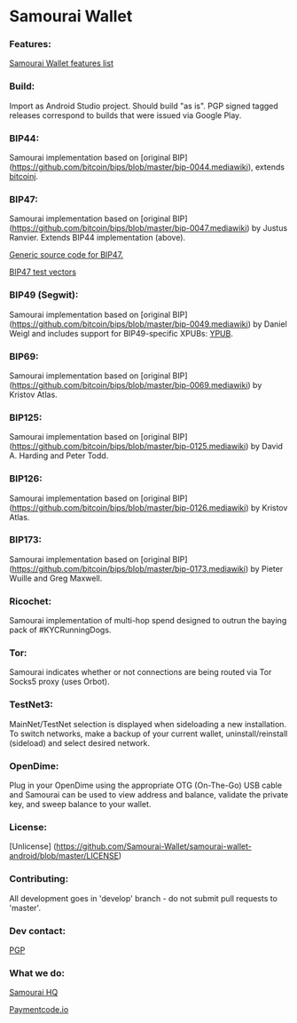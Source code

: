 # Samourai Wallet

### Features:

[Samourai Wallet features list](https://gist.github.com/SamouraiDev/f4ce0f423fc09fea307be81b3dfafe48)

### Build:

Import as Android Studio project. Should build "as is". PGP signed tagged releases correspond to builds that were issued via Google Play.

### BIP44:

Samourai implementation based on [original BIP] (https://github.com/bitcoin/bips/blob/master/bip-0044.mediawiki), extends [bitcoinj](https://bitcoinj.github.io/).

### BIP47:

Samourai implementation based on [original BIP] (https://github.com/bitcoin/bips/blob/master/bip-0047.mediawiki) by Justus Ranvier. Extends BIP44 implementation (above).

[Generic source code for BIP47.](https://github.com/SamouraiDev/BIP47_RPC)

[BIP47 test vectors](https://gist.github.com/SamouraiDev/6aad669604c5930864bd)

### BIP49 (Segwit):

Samourai implementation based on [original BIP] (https://github.com/bitcoin/bips/blob/master/bip-0049.mediawiki) by Daniel Weigl and includes support for BIP49-specific XPUBs: [YPUB](https://github.com/Samourai-Wallet/sentinel-android/issues/16).

### BIP69:

Samourai implementation based on [original BIP] (https://github.com/bitcoin/bips/blob/master/bip-0069.mediawiki) by Kristov Atlas.

### BIP125:

Samourai implementation based on [original BIP] (https://github.com/bitcoin/bips/blob/master/bip-0125.mediawiki) by David A. Harding and Peter Todd.

### BIP126:

Samourai implementation based on [original BIP] (https://github.com/bitcoin/bips/blob/master/bip-0126.mediawiki) by Kristov Atlas.

### BIP173:

Samourai implementation based on [original BIP] (https://github.com/bitcoin/bips/blob/master/bip-0173.mediawiki) by Pieter Wuille and Greg Maxwell.

### Ricochet:

Samourai implementation of multi-hop spend designed to outrun the baying pack of #KYCRunningDogs.

### Tor:

Samourai indicates whether or not connections are being routed via Tor Socks5 proxy (uses Orbot).

### TestNet3:

MainNet/TestNet selection is displayed when sideloading a new installation. To switch networks, make a backup of your current wallet, uninstall/reinstall (sideload) and select desired network.

### OpenDime:

Plug in your OpenDime using the appropriate OTG (On-The-Go) USB cable and Samourai can be used to view address and balance, validate the private key, and sweep balance to your wallet.

### License:

[Unlicense] (https://github.com/Samourai-Wallet/samourai-wallet-android/blob/master/LICENSE)

### Contributing:

All development goes in 'develop' branch - do not submit pull requests to 'master'.

### Dev contact:

[PGP](http://pgp.mit.edu/pks/lookup?op=get&search=0x72B5BACDFEDF39D7)

### What we do:

[Samourai HQ](http://samouraiwallet.com)

[Paymentcode.io](http://paymentcode.io)
